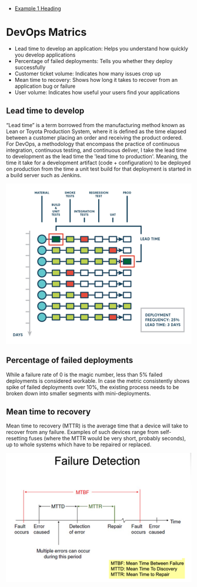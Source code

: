 
- [Example 1 Heading](###Example-1-Heading)

# DevOps Matrics

* Lead time to develop an application: Helps you understand how quickly you develop applications
* Percentage of failed deployments: Tells you whether they deploy successfully
* Customer ticket volume: Indicates how many issues crop up
* Mean time to recovery: Shows how long it takes to recover from an application bug or failure
* User volume: Indicates how useful your users find your applications

## Lead time to develop
“Lead time” is a term borrowed from the manufacturing method known as Lean or Toyota Production System, where it is 
defined as the time elapsed between a customer placing an order and receiving the product ordered.  For DevOps, a methodology
that encompass the practice of continuous integration, continuous testing, and continuous deliver, I take the lead time
to development as the lead time the 'lead time to production'.  Meaning, the time it take for a development artifact 
(code + configuration) to be deployed on production from the time a unit test build for that deployment is started in 
a build server such as Jenkins.

![Lead Time to Deployment](https://github.com/kakuffo/Dockerfiles/blob/master/vid/lead-time-diagram.png)

## Percentage of failed deployments

While a failure rate of 0 is the magic number, less than 5% failed deployments is considered workable. In case the 
metric consistently shows spike of failed deployments over 10%, the existing process needs to be broken down into 
smaller segments with mini-deployments.


## Mean time to recovery
Mean time to recovery (MTTR) is the average time that a device will take to recover from any failure. Examples of 
such devices range from self-resetting fuses (where the MTTR would be very short, probably seconds), up to whole 
systems which have to be repaired or replaced.

![Mean time to recovery](https://github.com/kakuffo/Dockerfiles/blob/master/vid/MTTE.png)